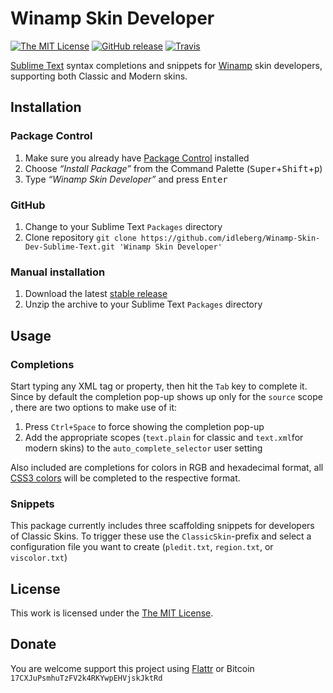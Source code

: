 # Winamp Skin Developer

[![The MIT License](https://img.shields.io/badge/license-MIT-orange.svg?style=flat-square)](http://opensource.org/licenses/MIT)
[![GitHub release](https://img.shields.io/github/release/idleberg/Winamp-Skin-Dev-Sublime-Text.svg?style=flat-square)](https://github.com/idleberg/Winamp-Skin-Dev-Sublime-Text/releases)
[![Travis](https://img.shields.io/travis/idleberg/Winamp-Skin-Dev-Sublime-Text.svg?style=flat-square)](https://travis-ci.org/idleberg/Winamp-Skin-Dev-Sublime-Text)

[Sublime Text](http://www.sublimetext.com/) syntax completions and snippets for [Winamp](http://winamp.com) skin developers, supporting both Classic and Modern skins.

## Installation

### Package Control

1. Make sure you already have [Package Control](https://packagecontrol.io/) installed
2. Choose *“Install Package”* from the Command Palette (<kbd>Super</kbd>+<kbd>Shift</kbd>+<kbd>p</kbd>)
3. Type *“Winamp Skin Developer”* and press <kbd>Enter</kbd>

### GitHub

1. Change to your Sublime Text `Packages` directory
2. Clone repository `git clone https://github.com/idleberg/Winamp-Skin-Dev-Sublime-Text.git 'Winamp Skin Developer'`

### Manual installation

1. Download the latest [stable release](https://github.com/idleberg/Winamp-Skin-Dev-Sublime-Text/releases)
2. Unzip the archive to your Sublime Text `Packages` directory

## Usage

### Completions

Start typing any XML tag or property, then hit the `Tab` key to complete it. Since by default the completion pop-up shows up only for the `source` scope , there are two options to make use of it:

1. Press `Ctrl+Space` to force showing the completion pop-up
2. Add the appropriate scopes (`text.plain` for classic and `text.xml`for modern skins) to the `auto_complete_selector` user setting

Also included are completions for colors in RGB and hexadecimal format, all [CSS3 colors](http://www.w3.org/TR/css3-color/) will be completed to the respective format.

### Snippets

This package currently includes three scaffolding snippets for developers of Classic Skins. To trigger these use the `ClassicSkin`-prefix and select a configuration file you want to create (`pledit.txt`, `region.txt`, or `viscolor.txt`)

## License

This work is licensed under the [The MIT License](LICENSE).

## Donate

You are welcome support this project using [Flattr](https://flattr.com/submit/auto?user_id=idleberg&url=https://github.com/idleberg/Winamp-Skin-Dev-Sublime-Text) or Bitcoin `17CXJuPsmhuTzFV2k4RKYwpEHVjskJktRd`